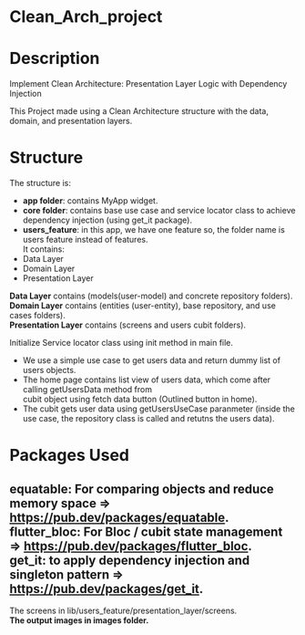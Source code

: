 # Clean_Arch_project

# Description

Implement Clean Architecture: Presentation Layer Logic with Dependency Injection

This Project made using a Clean Architecture structure with the data, domain, and presentation
layers.

# Structure

The structure is:

- **app folder**: contains MyApp widget.       
- **core folder**: contains base use case and service locator class to achieve dependency injection (using get_it package).    
- **users_feature**: in this app, we have one feature so, the folder name is users feature instead of
  features.       
  It contains:
 - Data Layer    
 - Domain Layer      
 - Presentation Layer      

**Data Layer** contains (models(user-model) and concrete repository folders).             
**Domain Layer** contains (entities (user-entity), base repository, and use cases folders).    
**Presentation Layer** contains (screens and users cubit folders).    

  Initialize Service locator class using init method in main file.                             
- We use a simple use case to get users data and return dummy list of users objects.                               
- The home page contains list view of users data, which come after calling getUsersData method from  
  cubit object using fetch data button (Outlined button in home).                    
- The cubit gets user data using getUsersUseCase paranmeter (inside the use case, the repository class is called and retutns the users data).   

# Packages Used

equatable: For comparing objects and reduce memory space => https://pub.dev/packages/equatable.        
flutter_bloc: For Bloc / cubit state management => https://pub.dev/packages/flutter_bloc.     
get_it: to apply dependency injection and singleton pattern => https://pub.dev/packages/get_it.
---------------------------------------------------

The screens in lib/users_feature/presentation_layer/screens.      
**The output images in images folder.**        
